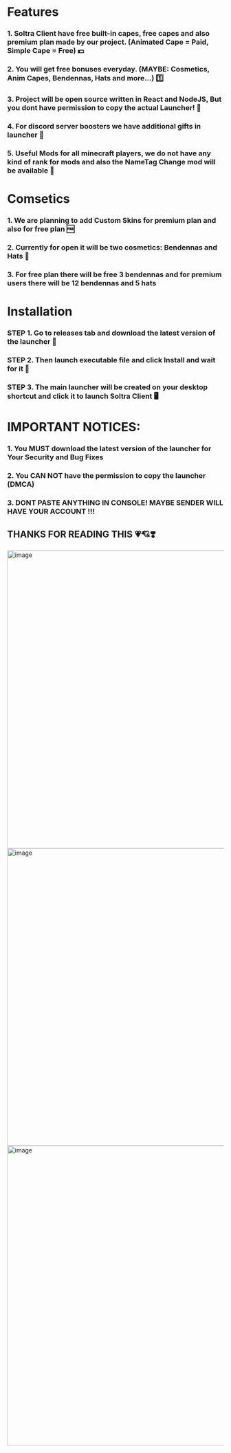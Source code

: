 # Features

### 1. Soltra Client have free built-in capes, free capes and also premium plan made by our project. (Animated Cape = Paid, Simple Cape = Free) 💵
### 2. You will get free bonuses everyday. (MAYBE: Cosmetics, Anim Capes, Bendennas, Hats and more...) 1️⃣
### 3. Project will be open source written in React and NodeJS, But you dont have permission to copy the actual Launcher! 🎁
### 4. For discord server boosters we have additional gifts in launcher 🔑
### 5. Useful Mods for all minecraft players, we do not have any kind of rank for mods and also the NameTag Change mod will be available 🔑

# Comsetics

### 1. We are planning to add Custom Skins for premium plan and also for free plan 🆓
### 2. Currently for open it will be two cosmetics: Bendennas and Hats 🎩
### 3. For free plan there will be free 3 bendennas and for premium users there will be 12 bendennas and 5 hats

# Installation

### STEP 1. Go to releases tab and download the latest version of the launcher 🤑
### STEP 2. Then launch executable file and click Install and wait for it 🎽
### STEP 3. The main launcher will be created on your desktop shortcut and click it to launch Soltra Client 🖥️



# IMPORTANT NOTICES:
### 1. You MUST download the latest version of the launcher for Your Security and Bug Fixes
### 2. You CAN NOT have the permission to copy the launcher (DMCA)
### 3. DONT PASTE ANYTHING IN CONSOLE! MAYBE SENDER WILL HAVE YOUR ACCOUNT !!!

## THANKS FOR READING THIS 💗💘❣️
<img width="994" height="693" alt="image" src="https://github.com/user-attachments/assets/60823187-ae3f-4ab7-9b13-9aa2ca75f30b" />
<img width="991" height="692" alt="image" src="https://github.com/user-attachments/assets/59594513-5b5c-4fe9-996a-3abb97e420d3" />
<img width="992" height="698" alt="image" src="https://github.com/user-attachments/assets/de2af635-dcdf-432c-8959-5a61dd4dd23e" />
